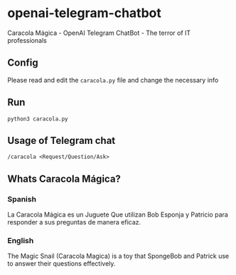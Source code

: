 # openai-telegram-chatbot

Caracola Mágica - OpenAI Telegram ChatBot - The terror of IT professionals

## Config

Please read and edit the `caracola.py` file and change the necessary info

## Run

```
python3 caracola.py
```

## Usage of Telegram chat

```
/caracola <Request/Question/Ask>
```

## Whats Caracola Mágica?

### Spanish
La Caracola Mágica es un Juguete Que utilizan Bob Esponja y Patricio para responder a sus preguntas de manera eficaz.

### English
The Magic Snail (Caracola Magica) is a toy that SpongeBob and Patrick use to answer their questions effectively.

